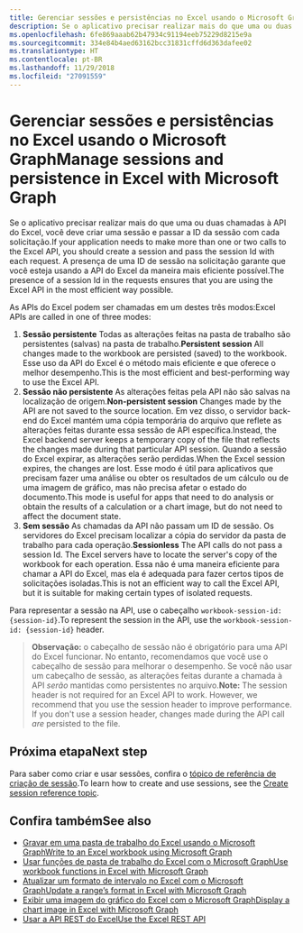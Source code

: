 ```yaml
---
title: Gerenciar sessões e persistências no Excel usando o Microsoft Graph
description: Se o aplicativo precisar realizar mais do que uma ou duas chamadas à API do Excel, você deve criar uma sessão e passar a ID da sessão com cada solicitação. A presença de uma ID de sessão na solicitação garante que você esteja usando a API do Excel da maneira mais eficiente possível.
ms.openlocfilehash: 6fe869aaab62b47934c91194eeb75229d8215e9a
ms.sourcegitcommit: 334e84b4aed63162bcc31831cffd6d363dafee02
ms.translationtype: HT
ms.contentlocale: pt-BR
ms.lasthandoff: 11/29/2018
ms.locfileid: "27091559"
---
```

# <a name="manage-sessions-and-persistence-in-excel-with-microsoft-graph"></a><span data-ttu-id="0d663-104">Gerenciar sessões e persistências no Excel usando o Microsoft Graph</span><span class="sxs-lookup"><span data-stu-id="0d663-104">Manage sessions and persistence in Excel with Microsoft Graph</span></span>

<span data-ttu-id="0d663-105">Se o aplicativo precisar realizar mais do que uma ou duas chamadas à API do Excel, você deve criar uma sessão e passar a ID da sessão com cada solicitação.</span><span class="sxs-lookup"><span data-stu-id="0d663-105">If your application needs to make more than one or two calls to the Excel API, you should create a session and pass the session Id with each request.</span></span> <span data-ttu-id="0d663-106">A presença de uma ID de sessão na solicitação garante que você esteja usando a API do Excel da maneira mais eficiente possível.</span><span class="sxs-lookup"><span data-stu-id="0d663-106">The presence of a session Id in the requests ensures that you are using the Excel API in the most efficient way possible.</span></span>

<span data-ttu-id="0d663-107">As APIs do Excel podem ser chamadas em um destes três modos:</span><span class="sxs-lookup"><span data-stu-id="0d663-107">Excel APIs are called in one of three modes:</span></span>

1. <span data-ttu-id="0d663-108">**Sessão persistente** Todas as alterações feitas na pasta de trabalho são persistentes (salvas) na pasta de trabalho.</span><span class="sxs-lookup"><span data-stu-id="0d663-108">**Persistent session**  All changes made to the workbook are persisted (saved) to the workbook.</span></span> <span data-ttu-id="0d663-109">Esse uso da API do Excel é o método mais eficiente e que oferece o melhor desempenho.</span><span class="sxs-lookup"><span data-stu-id="0d663-109">This is the most efficient and best-performing way to use the Excel API.</span></span>
2. <span data-ttu-id="0d663-110">**Sessão não persistente** As alterações feitas pela API não são salvas na localização de origem.</span><span class="sxs-lookup"><span data-stu-id="0d663-110">**Non-persistent session**  Changes made by the API are not saved to the source location.</span></span> <span data-ttu-id="0d663-111">Em vez disso, o servidor back-end do Excel mantém uma cópia temporária do arquivo que reflete as alterações feitas durante essa sessão de API específica.</span><span class="sxs-lookup"><span data-stu-id="0d663-111">Instead, the Excel backend server keeps a temporary copy of the file that reflects the changes made during that particular API session.</span></span> <span data-ttu-id="0d663-112">Quando a sessão do Excel expirar, as alterações serão perdidas.</span><span class="sxs-lookup"><span data-stu-id="0d663-112">When the Excel session expires, the changes are lost.</span></span> <span data-ttu-id="0d663-113">Esse modo é útil para aplicativos que precisam fazer uma análise ou obter os resultados de um cálculo ou de uma imagem de gráfico, mas não precisa afetar o estado do documento.</span><span class="sxs-lookup"><span data-stu-id="0d663-113">This mode is useful for apps that need to do analysis or obtain the results of a calculation or a chart image, but do not need to affect the document state.</span></span>
3. <span data-ttu-id="0d663-114">**Sem sessão** As chamadas da API não passam um ID de sessão. Os servidores do Excel precisam localizar a cópia do servidor da pasta de trabalho para cada operação.</span><span class="sxs-lookup"><span data-stu-id="0d663-114">**Sessionless**  The API calls do not pass a session Id. The Excel servers have to locate the server's copy of the workbook for each operation.</span></span> <span data-ttu-id="0d663-115">Essa não é uma maneira eficiente para chamar a API do Excel, mas ela é adequada para fazer certos tipos de solicitações isoladas.</span><span class="sxs-lookup"><span data-stu-id="0d663-115">This is not an efficient way to call the Excel API, but it is suitable for making certain types of isolated requests.</span></span>

<span data-ttu-id="0d663-116">Para representar a sessão na API, use o cabeçalho `workbook-session-id: {session-id}`.</span><span class="sxs-lookup"><span data-stu-id="0d663-116">To represent the session in the API, use the `workbook-session-id: {session-id}` header.</span></span>

><span data-ttu-id="0d663-p106">**Observação:** o cabeçalho de sessão não é obrigatório para uma API do Excel funcionar. No entanto, recomendamos que você use o cabeçalho de sessão para melhorar o desempenho. Se você não usar um cabeçalho de sessão, as alterações feitas durante a chamada à API _serão_ mantidas como persistentes no arquivo.</span><span class="sxs-lookup"><span data-stu-id="0d663-p106">**Note:** The session header is not required for an Excel API to work. However, we recommend that you use the session header to improve performance. If you don't use a session header, changes made during the API call _are_ persisted to the file.</span></span>  

## <a name="next-step"></a><span data-ttu-id="0d663-120">Próxima etapa</span><span class="sxs-lookup"><span data-stu-id="0d663-120">Next step</span></span>
<span data-ttu-id="0d663-121">Para saber como criar e usar sessões, confira o [tópico de referência de criação de sessão](/graph/api/workbook-createsession?view=graph-rest-1.0).</span><span class="sxs-lookup"><span data-stu-id="0d663-121">To learn how to create and use sessions, see the [Create session reference topic](/graph/api/workbook-createsession?view=graph-rest-1.0).</span></span>

## <a name="see-also"></a><span data-ttu-id="0d663-122">Confira também</span><span class="sxs-lookup"><span data-stu-id="0d663-122">See also</span></span>
* [<span data-ttu-id="0d663-123">Gravar em uma pasta de trabalho do Excel usando o Microsoft Graph</span><span class="sxs-lookup"><span data-stu-id="0d663-123">Write to an Excel workbook using Microsoft Graph</span></span>](excel-write-to-workbook.md)
* [<span data-ttu-id="0d663-124">Usar funções de pasta de trabalho do Excel com o Microsoft Graph</span><span class="sxs-lookup"><span data-stu-id="0d663-124">Use workbook functions in Excel with Microsoft Graph</span></span>](excel-use-functions.md)
* [<span data-ttu-id="0d663-125">Atualizar um formato de intervalo no Excel com o Microsoft Graph</span><span class="sxs-lookup"><span data-stu-id="0d663-125">Update a range’s format in Excel with Microsoft Graph</span></span>](excel-update-range-format.md)
* [<span data-ttu-id="0d663-126">Exibir uma imagem do gráfico do Excel com o Microsoft Graph</span><span class="sxs-lookup"><span data-stu-id="0d663-126">Display a chart image in Excel with Microsoft Graph</span></span>](excel-display-chart-image.md)
* [<span data-ttu-id="0d663-127">Usar a API REST do Excel</span><span class="sxs-lookup"><span data-stu-id="0d663-127">Use the Excel REST API</span></span>](/graph/api/resources/excel?view=graph-rest-1.0)

